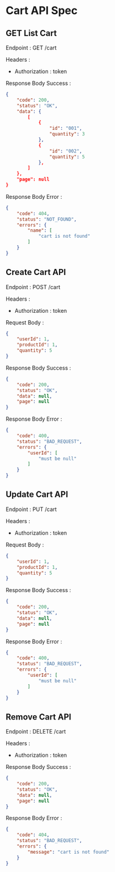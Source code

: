 # Cart API Spec

## GET List Cart
Endpoint : GET /cart

Headers :
- Authorization : token

Response Body Success :
```json
{
    "code": 200,
    "status": "OK",
    "data": {
        [
            {
                "id": "001",
                "quantity": 3
            },
            {
                "id": "002",
                "quantity": 5
            },
        ]
    },
    "page": null
}
```

Response Body Error :
```json
{
    "code": 404,
    "status": "NOT_FOUND",
    "errors": {
        "name": [
            "cart is not found"
        ]
    }
}
```

## Create Cart API
Endpoint : POST /cart

Headers :
- Authorization : token

Request Body :
```json
{
    "userId": 1,
    "productId": 1,
    "quantity": 5
}
```

Response Body Success :
```json
{
    "code": 200,
    "status": "OK",
    "data": null,
    "page": null
}
```

Response Body Error :
```json
{
    "code": 400,
    "status": "BAD_REQUEST",
    "errors": {
        "userId": [
            "must be null"
        ]
    }
}
```

## Update Cart API
Endpoint : PUT /cart

Headers :
- Authorization : token

Request Body :
```json
{
    "userId": 1,
    "productId": 1,
    "quantity": 5
}
```

Response Body Success :
```json
{
    "code": 200,
    "status": "OK",
    "data": null,
    "page": null
}
```

Response Body Error :
```json
{
    "code": 400,
    "status": "BAD_REQUEST",
    "errors": {
        "userId": [
            "must be null"
        ]
    }
}
```

## Remove Cart API
Endpoint : DELETE /cart

Headers :
- Authorization : token

Response Body Success :
```json
{
    "code": 200,
    "status": "OK",
    "data": null,
    "page": null
}
```

Response Body Error :
```json
{
    "code": 404,
    "status": "BAD_REQUEST",
    "errors": {
        "message": "cart is not found"
    }
}
```